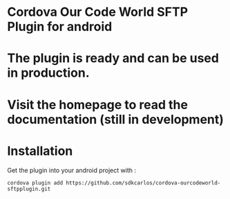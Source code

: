 # Cordova Our Code World SFTP Plugin for android

# The plugin is ready and can be used in production.

# Visit the homepage to read the documentation (still in development)

# Installation

Get the plugin into your android project with :

```batch
cordova plugin add https://github.com/sdkcarlos/cordova-ourcodeworld-sftpplugin.git
```

